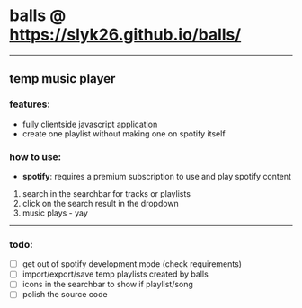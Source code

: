 # balls @ https://slyk26.github.io/balls/
___
## temp music player

### features:
* fully clientside javascript application
* create one playlist without making one on spotify itself

### how to use:

* **spotify**: requires a premium subscription to use and play spotify content

1. search in the searchbar for tracks or playlists 
2. click on the search result in the dropdown
3. music plays - yay
___ 
### todo:

* [ ] get out of spotify development mode (check requirements)
* [ ] import/export/save temp playlists created by balls
* [ ] icons in the searchbar to show if playlist/song 
* [ ] polish the source code